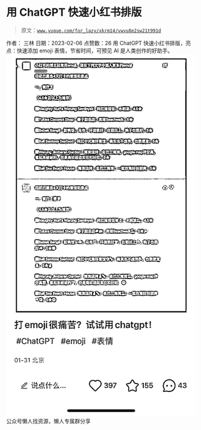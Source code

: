 # 用 ChatGPT 快速小红书排版

> 原文：[`www.yuque.com/for_lazy/xkrm14/vwvu8e2sw21t991d`](https://www.yuque.com/for_lazy/xkrm14/vwvu8e2sw21t991d)

<ne-p id="u7cb2170c" data-lake-id="u7cb2170c"><ne-text id="u10bbff72">作者： 三林</ne-text></ne-p> <ne-p id="ubaf377a0" data-lake-id="ubaf377a0"><ne-text id="u851e35ce">日期：2023-02-06</ne-text></ne-p> <ne-p id="u9f970fdc" data-lake-id="u9f970fdc"><ne-text id="uc92daf3c">点赞数：</ne-text><ne-text id="ufb0e0056" ne-bold="true">26</ne-text></ne-p> <ne-hole id="u33285038" data-lake-id="u33285038"><ne-card data-card-name="hr" data-card-type="block" id="XIksg" data-event-boundary="card"><ne-p id="u210e9fdd" data-lake-id="u210e9fdd"><ne-text id="uc82e6688">用 ChatGPT 快速小红书排版，亮点：快速添加 emoji 表情，节省时间，可预见 AI 是人类创作的好助手。</ne-text></ne-p> <ne-p id="u60857fb9" data-lake-id="u60857fb9"><ne-card data-card-name="image" data-card-type="inline" id="Qa4Qq" data-event-boundary="card">![](img/29efc940a00ca8166fbec2670b6c3faa.png)</ne-card></ne-p> <ne-hole id="ub2f390e5" data-lake-id="ub2f390e5"><ne-card data-card-name="hr" data-card-type="block" id="QtAMo" data-event-boundary="card"><ne-p id="u342ee0fd" data-lake-id="u342ee0fd"><ne-text id="ua9f5aed9">公众号懒人找资源，懒人专属群分享</ne-text></ne-p></ne-card></ne-hole></ne-card></ne-hole>